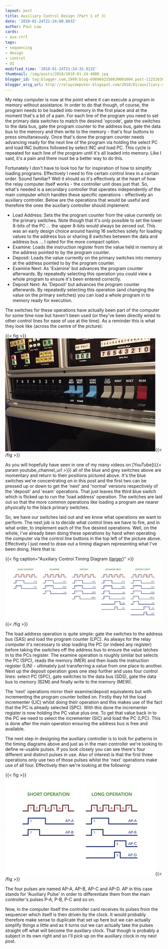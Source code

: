 ```yaml
---
layout: post
title: Auxiliary Control Design (Part 1 of 3)
date: '2018-01-24T21:24:00.003Z'
author: Paul Law
cards:
- aux-ctrl
tags:
- sequencing
- design
- control
- UI
modified_time: '2018-01-24T21:24:35.913Z'
thumbnail: /img/posts/2018/2018-01-24-4000.jpg
blogger_id: tag:blogger.com,1999:blog-6989692556630001604.post-1125263049129585434
blogger_orig_url: http://relaycomputer.blogspot.com/2018/01/auxiliary-control-design-part-1-of-3.html
---
```


My relay computer is now at the point where it can execute a program in memory 
without assistance. In order to do that though, of course, the program needs 
to be loaded into memory in the first place and at the moment that's a bit of 
a pain. For each line of the program you need to set the primary data switches 
to match the desired 'opcode', gate the switches to the data bus, gate the 
program counter to the address bus, gate the data bus to the memory and then 
write to the memory - that's four buttons to press simultaneously. Once that's 
done the program counter needs advancing ready for the next line of the 
program via holding the select PC and load INC buttons followed by select INC 
and load PC. This cycle is repeated for each line of the program until it's 
all loaded into memory. Like I said, it's a pain and there must be a better 
way to do this.

Fortunately I don't have to 
look too far for inspiration of how to simplify loading programs. Effectively 
I need to fire certain control lines in a certain order. Sound familiar? Well 
it should as it's effectively at the heart of how the relay computer itself 
works - the controller unit does just that. So, what's needed is a secondary 
controller that operates independently of the main computer which handles 
these specific operations - effectively an auxiliary controller. Below are the 
operations that would be useful and therefore the ones the auxiliary 
controller should implement:

* Load Address: Sets 
the the program counter from the value currently on the primary switches. Note 
though that it's only possible to set the lower 8-bits of the PC ... the upper 
8-bits would always be zeroed out. This was an early design choice around 
having 16 switches solely for loading values to the address bus or sharing 8 
switches between the data and address bus ... I opted for the more compact 
option.
* Examine: Loads the instruction register from the value 
held in memory at the address pointed to by the program 
counter.
* Deposit: Loads the value currently on the primary 
switches into memory at the address pointed to by the program 
counter.
* Examine Next: As 'Examine' but advances the program 
counter afterwards. By repeatedly selecting this operation you could view a 
whole program to ensure it's been entered correctly.
* Deposit Next: As 'Deposit' but advances the program counter afterwards. By repeatedly 
selecting this operation (and changing the value on the primary switches) you 
can load a whole program in to memory ready for 
execution.

The switches for these operations have actually 
been part of the computer for some time now but haven't been used (or they've 
been directly wired to other control lines for ease of use at the time). As a 
reminder this is what they look like (across the centre of the 
picture):

{{< fig >}}![Auxiliary Control / Primary Switches](/img/posts/2018/2018-01-24-0000.jpg){{< /fig >}}

As 
you will hopefully have seen in one of my many videos on 
[YouTube]({{< param youtube_channel_url >}}) all 
of the blue and grey switches above are momentary and return to their 
positions pictured above. It's the blue switches we're concentrating on in 
this post and the first two can be pressed up or down to get the 'next' and 
'normal' versions respectively of the 'deposit' and 'exam' operations. That 
just leaves the third blue switch which is flicked up to run the 'load 
address' operation. The switches are laid out so that the more common 
operations like loading a program are nearer physically to the black primary 
switches.

So, we have our switches laid out and we 
know what operations we want to perform. The next job is to decide what 
control lines we have to fire, and in what order, to implement each of the 
five desired operations. Well, on the whole, I've already been doing these 
operations by hand when operating the computer via the control line buttons in 
the top left of the picture above. Effectively I just need to draw out a 
timing diagram representing what I've been doing. Here that is:

{{< fig caption="Auxiliary Control Timing Diagram ([larger](/img/posts/2018/2018-01-24-1000.png))" >}}![Auxiliary Control Timing Diagram](/img/posts/2018/2018-01-24-0001.png){{< /fig >}}

The load address operation is quite simple: gate the switches to 
the address bus (SAS) and load the program counter (LPC). As always for the 
relay computer it's necessary to stop loading the PC (or indeed any register) 
before taking the switches off the address bus to ensure the value latches in 
to the PCs register. The examine operation is roughly similar but selects the 
PC (SPC), reads the memory (MER) and then loads the instruction register 
(LIN) - ultimately just transferring a value from one place to another. Next up the 
deposit operation goes one step further and uses four control lines: select PC 
(SPC), gate switches to the data bus (SDS), gate the data bus to memory (B2M) 
and finally write to the memory (MEW).

The 'next' operations mirror 
their examine/deposit equivalents but with incrementing the program counter 
bolted on. Firstly they hit the load incrementer (LIC) whilst doing their 
operation and this makes use of the fact that the PC is already selected 
(SPC). With this done the incrementer register is now holding the PC value 
plus one. To get that value back in to the PC we need to select the 
incrementer (SIC) and load the PC (LPC). This is done after the main operation 
ensuring the address bus is free and available.

The next step in 
designing the auxiliary controller is to look for patterns in the timing 
diagrams above and just as in the main controller we're looking to define 
re-usable pulses. If you look closely you can see there's four different and 
distinct pulses in use. Also of interest is that the first three operations 
only use two of those pulses whilst the 'next' operations make use of all 
four. Effectively then we're looking at the following:

{{< fig >}}![Operation Pulses](/img/posts/2018/2018-01-24-0002.png){{< /fig >}}

The four pulses are 
named AP-A, AP-B, AP-C and AP-D. AP in this case stands for 'Auxiliary Pulse' 
in order to differentiate them from the main controller's pulses P-A, P-B, P-C 
and so on.

Now, in the computer itself the controller card receives 
its pulses from the sequencer which itself is then driven by the clock. It 
would probably therefore make sense to duplicate that set up here but we can 
actually simplify things a little and as it turns out we can actually take the 
pulses straight off what will become the auxiliary clock. That though is 
probably a subject in its own right and so I'll pick up on the auxiliary clock 
in my next post.
